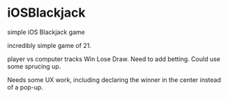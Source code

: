 # iOSBlackjack
simple iOS Blackjack game

incredibly simple game of 21.

player vs computer tracks Win Lose Draw.  Need to add betting.  Could use some sprucing up.

Needs some UX work, including declaring the winner in the center instead of a pop-up.
